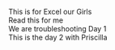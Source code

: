 This is for Excel our Girls\
Read this for me\
We are troubleshooting Day 1\
This is the day 2 with Priscilla
